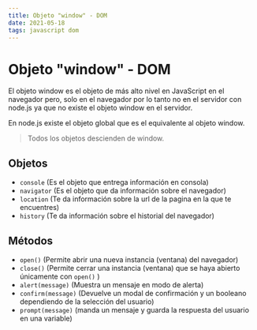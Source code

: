 ```yaml
---
title: Objeto "window" - DOM
date: 2021-05-18
tags: javascript dom
---
```


# Objeto "window" - DOM
El objeto window es el objeto de más alto nivel en JavaScript en el navegador pero, solo en el navegador por lo tanto no en el servidor con node.js ya que no existe el objeto window en el servidor.

En node.js existe el objeto global que es el equivalente al objeto window.

> Todos los objetos descienden de window.

## Objetos
- `console` (Es el objeto que entrega información en consola)
- `navigator` (Es el objeto que da información sobre el navegador)
- `location` (Te da información sobre la url de la pagina en la que te encuentres)
- `history` (Te da información sobre el historial del navegador)

## Métodos
- `open()` (Permite abrir una nueva instancia (ventana) del navegador)
- `close()` (Permite cerrar una instancia (ventana) que se haya abierto únicamente con `open()` )
- `alert(message)` (Muestra un mensaje en modo de alerta)
- `confirm(message)` (Devuelve un modal de confirmación y un booleano dependiendo de la selección del usuario)
- `prompt(message)` (manda un mensaje y guarda la respuesta del usuario en una variable)
